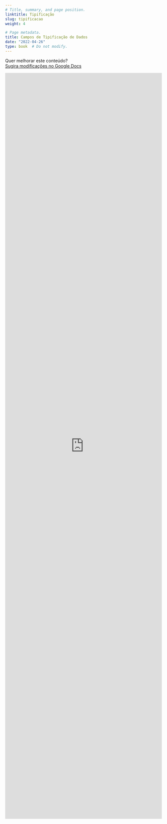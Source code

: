 ```yaml
---
# Title, summary, and page position.
linktitle: Tipificação
slug: tipificacao
weight: 4

# Page metadata.
title: Campos de Tipificação de Dados
date: "2022-04-26"
type: book  # Do not modify.
---
```


Quer melhorar este conteúdo?<br>
[<i class="fa fa-edit" aria-hidden="true"></i> Sugira modificações no Google Docs][edit]

[edit]: https://docs.google.com/document/d/1SZNU6B8EGj5L5WU9IoReMS23EdR8oIQ6v_1UaCXEb5o/edit?usp=sharing

<iframe frameborder="0" style="width: 100%; height: 2400px" src="https://docs.google.com/document/d/e/2PACX-1vQwllktCeptyfhOchItzzR7KWymE76fxJ7DwJ2-t67zsIeaFIzdVbEQTd2J0rznzzE1_Icdc9_aJMTY/pub?embedded=true"></iframe>



